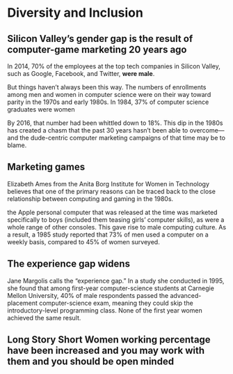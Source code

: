 # Diversity and Inclusion

## Silicon Valley’s gender gap is the result of computer-game marketing 20 years ago

In 2014, 70% of the employees at the top tech companies in Silicon Valley, such as Google, Facebook, and Twitter, **were male**.

But things haven’t always been this way. The numbers of enrollments among men and women in computer science were on their way toward parity in the 1970s and early 1980s. In 1984, 37% of computer science graduates were women

By 2016, that number had been whittled down to 18%. This dip in the 1980s has created a chasm that the past 30 years hasn’t been able to overcome—and the dude-centric computer marketing campaigns of that time may be to blame.

## Marketing games

Elizabeth Ames from the Anita Borg Institute for Women in Technology believes that one of the primary reasons can be traced back to the close relationship between computing and gaming in the 1980s.

the Apple personal computer that was released at the time was marketed specifically to boys (included them teasing girls’ computer skills), as were a whole range of other consoles. This gave rise to male computing culture. As a result, a 1985 study reported that 73% of men used a computer on a weekly basis, compared to 45% of women surveyed.

## The experience gap widens

Jane Margolis calls the “experience gap.” In a study she conducted in 1995, she found that among first-year computer-science students at Carnegie Mellon University, 40% of male respondents passed the advanced-placement computer-science exam, meaning they could skip the introductory-level programming class. None of the first year women achieved the same result.

## **Long Story Short Women working percentage have been increased and you may work with them and you should be open minded**
